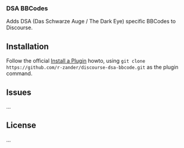 ### DSA BBCodes

Adds DSA (Das Schwarze Auge / The Dark Eye) specific BBCodes to Discourse.

## Installation

Follow the official [Install a Plugin](https://meta.discourse.org/t/install-a-plugin/19157) howto, using
`git clone https://github.com/r-zander/discourse-dsa-bbcode.git` as the plugin command.

## Issues

...

## License

...